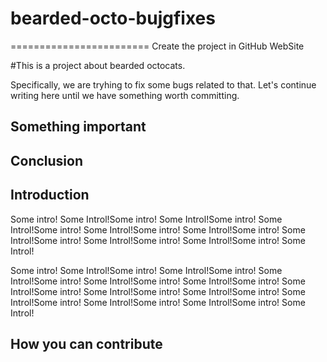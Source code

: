 # bearded-octo-bujgfixes
========================
Create the project in GitHub WebSite

#This is a project about bearded octocats.

Specifically, we are tryhing to fix some bugs related to that.
Let's continue writing here until we have something worth committing.

## Something important

## Conclusion

## Introduction
Some intro! Some Introl!Some intro! Some Introl!Some intro! Some Introl!Some intro! Some Introl!Some intro! Some Introl!Some intro! Some Introl!Some intro! Some Introl!Some intro! Some Introl!Some intro! Some Introl!


Some intro! Some Introl!Some intro! Some Introl!Some intro! Some Introl!Some intro! Some Introl!Some intro! Some Introl!Some intro! Some Introl!Some intro! Some Introl!Some intro! Some Introl!Some intro! Some Introl!Some intro! Some Introl!Some intro! Some Introl!Some intro! Some Introl!

## How you can contribute